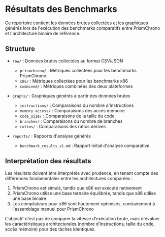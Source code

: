 # Résultats des Benchmarks

Ce répertoire contient les données brutes collectées et les graphiques générés lors de l'exécution des benchmarks comparatifs entre PrismChrono et l'architecture binaire de référence.

## Structure

- `raw/` : Données brutes collectées au format CSV/JSON
  - `prismchrono/` : Métriques collectées pour les benchmarks PrismChrono
  - `x86/` : Métriques collectées pour les benchmarks x86
  - `combined/` : Métriques combinées des deux plateformes

- `graphs/` : Graphiques générés à partir des données brutes
  - `instructions/` : Comparaisons du nombre d'instructions
  - `memory_access/` : Comparaisons des accès mémoire
  - `code_size/` : Comparaisons de la taille du code
  - `branches/` : Comparaisons du nombre de branches
  - `ratios/` : Comparaisons des ratios dérivés

- `reports/` : Rapports d'analyse générés
  - `benchmark_results_v1.md` : Rapport initial d'analyse comparative

## Interprétation des résultats

Les résultats doivent être interprétés avec prudence, en tenant compte des différences fondamentales entre les architectures comparées :

1. PrismChrono est simulé, tandis que x86 est exécuté nativement
2. PrismChrono utilise une base ternaire équilibrée, tandis que x86 utilise une base binaire
3. Les compilateurs pour x86 sont hautement optimisés, contrairement à l'assemblage manuel pour PrismChrono

L'objectif n'est pas de comparer la vitesse d'exécution brute, mais d'évaluer les caractéristiques architecturales (nombre d'instructions, taille du code, accès mémoire) pour des tâches identiques.